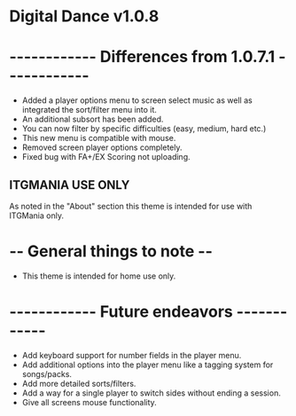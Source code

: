 # Digital Dance v1.0.8

# ------------ Differences from 1.0.7.1 ------------
- Added a player options menu to screen select music as well as integrated the sort/filter menu into it.
- An additional subsort has been added.
- You can now filter by specific difficulties (easy, medium, hard etc.)
- This new menu is compatible with mouse.
- Removed screen player options completely.
- Fixed bug with FA+/EX Scoring not uploading.

## ITGMANIA USE ONLY
As noted in the "About" section this theme is intended for use with ITGMania only.

# -- General things to note --
- This theme is intended for home use only.

# ------------ Future endeavors ------------
- Add keyboard support for number fields in the player menu.
- Add additional options into the player menu like a tagging system for songs/packs.
- Add more detailed sorts/filters.
- Add a way for a single player to switch sides without ending a session.
- Give all screens mouse functionality.